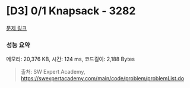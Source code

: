 # [D3] 0/1 Knapsack - 3282 

[문제 링크](https://swexpertacademy.com/main/code/problem/problemDetail.do?contestProbId=AWBJAVpqrzQDFAWr) 

### 성능 요약

메모리: 20,376 KB, 시간: 124 ms, 코드길이: 2,188 Bytes



> 출처: SW Expert Academy, https://swexpertacademy.com/main/code/problem/problemList.do